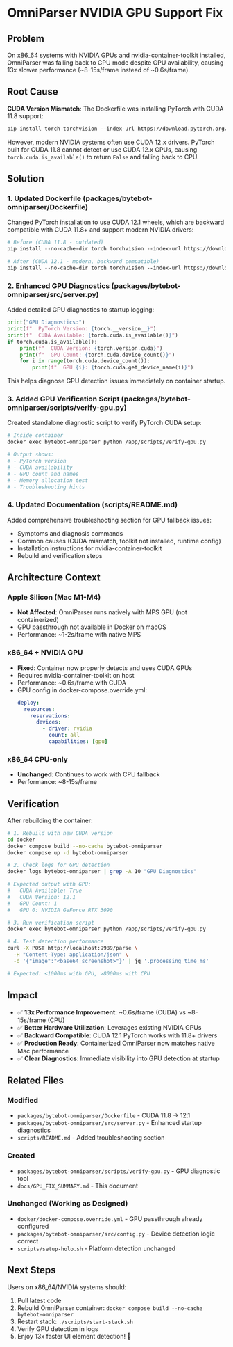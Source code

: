 # OmniParser NVIDIA GPU Support Fix

## Problem

On x86_64 systems with NVIDIA GPUs and nvidia-container-toolkit installed, OmniParser was falling back to CPU mode despite GPU availability, causing 13x slower performance (~8-15s/frame instead of ~0.6s/frame).

## Root Cause

**CUDA Version Mismatch**: The Dockerfile was installing PyTorch with CUDA 11.8 support:

```dockerfile
pip install torch torchvision --index-url https://download.pytorch.org/whl/cu118
```

However, modern NVIDIA systems often use CUDA 12.x drivers. PyTorch built for CUDA 11.8 cannot detect or use CUDA 12.x GPUs, causing `torch.cuda.is_available()` to return `False` and falling back to CPU.

## Solution

### 1. Updated Dockerfile (packages/bytebot-omniparser/Dockerfile)

Changed PyTorch installation to use CUDA 12.1 wheels, which are backward compatible with CUDA 11.8+ and support modern NVIDIA drivers:

```dockerfile
# Before (CUDA 11.8 - outdated)
pip install --no-cache-dir torch torchvision --index-url https://download.pytorch.org/whl/cu118

# After (CUDA 12.1 - modern, backward compatible)
pip install --no-cache-dir torch torchvision --index-url https://download.pytorch.org/whl/cu121
```

### 2. Enhanced GPU Diagnostics (packages/bytebot-omniparser/src/server.py)

Added detailed GPU diagnostics to startup logging:

```python
print("GPU Diagnostics:")
print(f"  PyTorch Version: {torch.__version__}")
print(f"  CUDA Available: {torch.cuda.is_available()}")
if torch.cuda.is_available():
    print(f"  CUDA Version: {torch.version.cuda}")
    print(f"  GPU Count: {torch.cuda.device_count()}")
    for i in range(torch.cuda.device_count()):
        print(f"  GPU {i}: {torch.cuda.get_device_name(i)}")
```

This helps diagnose GPU detection issues immediately on container startup.

### 3. Added GPU Verification Script (packages/bytebot-omniparser/scripts/verify-gpu.py)

Created standalone diagnostic script to verify PyTorch CUDA setup:

```bash
# Inside container
docker exec bytebot-omniparser python /app/scripts/verify-gpu.py

# Output shows:
# - PyTorch version
# - CUDA availability
# - GPU count and names
# - Memory allocation test
# - Troubleshooting hints
```

### 4. Updated Documentation (scripts/README.md)

Added comprehensive troubleshooting section for GPU fallback issues:
- Symptoms and diagnosis commands
- Common causes (CUDA mismatch, toolkit not installed, runtime config)
- Installation instructions for nvidia-container-toolkit
- Rebuild and verification steps

## Architecture Context

### Apple Silicon (Mac M1-M4)
- **Not Affected**: OmniParser runs natively with MPS GPU (not containerized)
- GPU passthrough not available in Docker on macOS
- Performance: ~1-2s/frame with native MPS

### x86_64 + NVIDIA GPU
- **Fixed**: Container now properly detects and uses CUDA GPUs
- Requires nvidia-container-toolkit on host
- Performance: ~0.6s/frame with CUDA
- GPU config in docker-compose.override.yml:
  ```yaml
  deploy:
    resources:
      reservations:
        devices:
          - driver: nvidia
            count: all
            capabilities: [gpu]
  ```

### x86_64 CPU-only
- **Unchanged**: Continues to work with CPU fallback
- Performance: ~8-15s/frame

## Verification

After rebuilding the container:

```bash
# 1. Rebuild with new CUDA version
cd docker
docker compose build --no-cache bytebot-omniparser
docker compose up -d bytebot-omniparser

# 2. Check logs for GPU detection
docker logs bytebot-omniparser | grep -A 10 "GPU Diagnostics"

# Expected output with GPU:
#   CUDA Available: True
#   CUDA Version: 12.1
#   GPU Count: 1
#   GPU 0: NVIDIA GeForce RTX 3090

# 3. Run verification script
docker exec bytebot-omniparser python /app/scripts/verify-gpu.py

# 4. Test detection performance
curl -X POST http://localhost:9989/parse \
  -H "Content-Type: application/json" \
  -d '{"image":"<base64_screenshot>"}' | jq '.processing_time_ms'

# Expected: <1000ms with GPU, >8000ms with CPU
```

## Impact

- ✅ **13x Performance Improvement**: ~0.6s/frame (CUDA) vs ~8-15s/frame (CPU)
- ✅ **Better Hardware Utilization**: Leverages existing NVIDIA GPUs
- ✅ **Backward Compatible**: CUDA 12.1 PyTorch works with 11.8+ drivers
- ✅ **Production Ready**: Containerized OmniParser now matches native Mac performance
- ✅ **Clear Diagnostics**: Immediate visibility into GPU detection at startup

## Related Files

### Modified
- `packages/bytebot-omniparser/Dockerfile` - CUDA 11.8 → 12.1
- `packages/bytebot-omniparser/src/server.py` - Enhanced startup diagnostics
- `scripts/README.md` - Added troubleshooting section

### Created
- `packages/bytebot-omniparser/scripts/verify-gpu.py` - GPU diagnostic tool
- `docs/GPU_FIX_SUMMARY.md` - This document

### Unchanged (Working as Designed)
- `docker/docker-compose.override.yml` - GPU passthrough already configured
- `packages/bytebot-omniparser/src/config.py` - Device detection logic correct
- `scripts/setup-holo.sh` - Platform detection unchanged

## Next Steps

Users on x86_64/NVIDIA systems should:

1. Pull latest code
2. Rebuild OmniParser container: `docker compose build --no-cache bytebot-omniparser`
3. Restart stack: `./scripts/start-stack.sh`
4. Verify GPU detection in logs
5. Enjoy 13x faster UI element detection! 🚀
